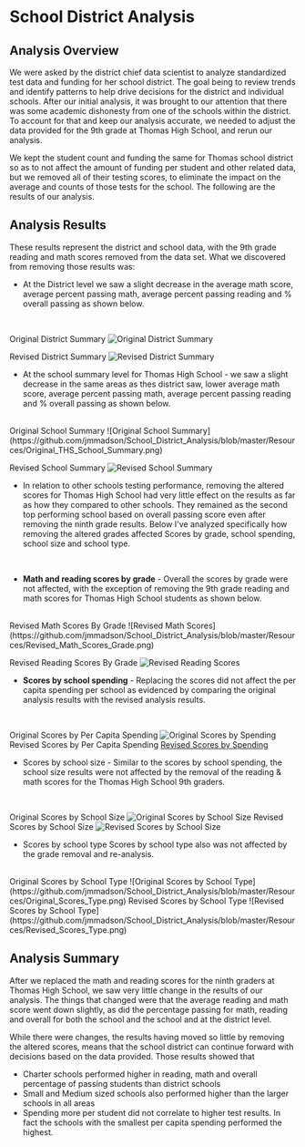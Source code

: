 # School District Analysis

## Analysis Overview 
We were asked by the district chief data scientist to analyze standardized test data and funding for her school district. The goal being to review trends and identify patterns to help drive decisions for the district and individual schools. After our initial analysis, it was brought to our attention that there was some academic dishonesty from one of the schools within the district. To account for that and keep our analysis accurate, we needed to adjust the data provided for the 9th grade at Thomas High School, and rerun our analysis. 

We kept the student count and funding the same for Thomas school district so as to not affect the amount of funding per student and other related data, but we removed all of their testing scores, to eliminate the impact on the average and counts of those tests for the school. The following are the results of our analysis. 


## Analysis Results

These results represent the district and school data, with the 9th grade reading and math scores removed from the data set. What we discovered from removing those results was: 


* At the District level we saw a slight decrease in the average math score, average percent passing math, average percent passing reading and % overall passing as shown below. 

<br>

Original District Summary
![Original District Summary](https://github.com/jmmadson/School_District_Analysis/blob/master/Resources/Original_District_Summary.png) 

Revised District Summary
![Revised District Summary](https://github.com/jmmadson/School_District_Analysis/blob/master/Resources/Revised_District_Summary.png)


* At the school summary level for Thomas High School - we saw a slight decrease in the same areas as thes district saw, lower average math score, average percent passing math, average percent passing reading and % overall passing as shown below. 

<br>
Original School Summary
![Original School Summary](https://github.com/jmmadson/School_District_Analysis/blob/master/Resources/Original_THS_School_Summary.png) 

Revised School Summary
![Revised School Summary](https://github.com/jmmadson/School_District_Analysis/blob/master/Resources/Revised_THS_School_Summary.png)


* In relation to other schools testing performance, removing the altered scores for Thomas High School had very little effect on the results as far as how they compared to other schools. They remained as the second top performing school based on overall passing score even after removing the ninth grade results. Below I've analyzed specifically how removing the altered grades affected Scores by grade, school spending, school size and school type. 

<br>

* **Math and reading scores by grade** - Overall the scores by grade were not affected, with the exception of removing the 9th grade reading and math scores for Thomas High School students as shown below. 

<br>
Revised Math Scores By Grade
![Revised Math Scores](https://github.com/jmmadson/School_District_Analysis/blob/master/Resources/Revised_Math_Scores_Grade.png)

Revised Reading Scores By Grade 
![Revised Reading Scores](https://github.com/jmmadson/School_District_Analysis/blob/master/Resources/Scores_Reading_Grade.png)

* **Scores by school spending** - Replacing the scores did not affect the per capita spending per school as evidenced by comparing the original analysis results with the revised analysis results. 
<br>

Original Scores by Per Capita Spending 
![Original Scores by Spending](https://github.com/jmmadson/School_District_Analysis/blob/master/Resources/Original_PerCapita_Spending.png)
Revised Scores by Per Capita Spending 
[Revised Scores by Spending](https://github.com/jmmadson/School_District_Analysis/blob/master/Resources/Revised_PerCapita_Spending.png)

* Scores by school size - Similar to the scores by school spending, the school size results were not affected by the removal of the reading & math scores for the Thomas High School 9th graders. 
<br>

Original Scores by School Size 
![Original Scores by School Size](https://github.com/jmmadson/School_District_Analysis/blob/master/Resources/Original_Scores_Size.png)
Revised Scores by School Size 
![Revised Scores by School Size](https://github.com/jmmadson/School_District_Analysis/blob/master/Resources/Revised_Scores_Size.png)

* Scores by school type
Scores by school type also was not affected by the grade removal and re-analysis. 

<br>
Original Scores by School Type 
![Original Scores by School Type](https://github.com/jmmadson/School_District_Analysis/blob/master/Resources/Original_Scores_Type.png)
Revised Scores by School Type 
![Revised Scores by School Type](https://github.com/jmmadson/School_District_Analysis/blob/master/Resources/Revised_Scores_Type.png)


## Analysis Summary 
After we replaced the math and reading scores for the ninth graders at Thomas High School, we saw very little change in the results of our analysis. The things that changed were that the average reading and math score went down slightly, as did the percentage passing for math, reading and overall for both the school and the school and at the district level. 

While there were changes, the results having moved so little by removing the altered scores, means that the school district can continue forward with decisions based on the data provided. Those results showed that 
* Charter schools performed higher in reading, math and overall percentage of passing students than district schools
* Small and Medium sized schools also performed higher than the larger schools in all areas
* Spending more per student did not correlate to higher test results. In fact the schools with the smallest per capita spending performed the highest. 

